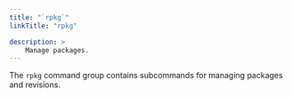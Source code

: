 ```yaml
---
title: "`rpkg`"
linkTitle: "rpkg"

description: >
    Manage packages.
---
```


<!--mdtogo:Short
    Manage packages.
-->

<!--mdtogo:Long-->
The `rpkg` command group contains subcommands for managing packages and revisions.
<!--mdtogo-->